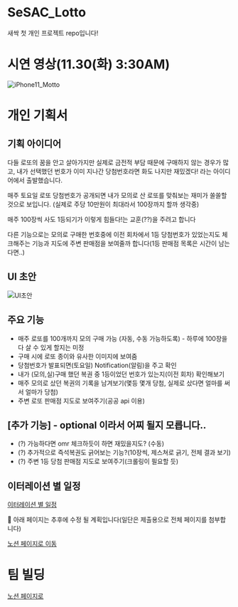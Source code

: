 # SeSAC_Lotto
새싹 첫 개인 프로젝트 repo입니다!

# 시연 영상(11.30(화) 3:30AM)
![iPhone11_Motto](https://user-images.githubusercontent.com/61327153/143922796-e65ef185-d06b-47a9-9e23-0f5ff9e4f282.gif)

# 개인 기획서

## 기획 아이디어

다들 로또의 꿈을 안고 살아가지만 실제로 금전적 부담 때문에 구매하지 않는 경우가 많고, 내가 선택했던 번호가 이미 지나간 당첨번호라면 화도 나지만 재밌겠다! 라는 아이디어에서 출발했습니다.

매주 토요일 로또 당첨번호가 공개되면 내가 모의로 산 로또를 맞춰보는 재미가 쏠쏠할 것으로 보입니다. (실제로 주당 10만원이 최대라서 100장까지 할까 생각중)

매주 100장씩 사도 1등되기가 이렇게 힘들다!는 교훈(??)을 주려고 합니다

다른 기능으로는 모의로 구매한 번호중에 이전 회차에서 1등 당첨번호가 있었는지도 체크해주는 기능과 지도에 주변 판매점을 보여줄까 합니다(1등 판매점 목록은 시간이 남는다면..)

## UI 초안
![UI초안](https://user-images.githubusercontent.com/61327153/142159927-5d04c31a-4d7c-4014-ab39-ce98db63df9a.jpeg)


## 주요 기능
- 매주 로또를 100개까지 모의 구매 가능 (자동, 수동 가능하도록) - 하루에 100장을 다 살 수 있게 할지는 미정
- 구매 시에 로또 종이와 유사한 이미지에 보여줌
- 당첨번호가 발표되면(토요일) Notification(알림)을 주고 확인
- 내가 (모의,실)구매 했던 복권 중 1등이었던 번호가 있는지(이전 회차) 확인해보기
- 매주 모의로 샀던 복권의 기록을 남겨보기(몇등 몇개 당첨, 실제로 샀다면 얼마를 써서 얼마가 당첨)
- 주변 로또 판매점 지도로 보여주기(공공 api 이용)


## [추가 기능] - optional 이라서 어찌 될지 모릅니다..
- (?) 가능하다면 omr 체크하듯이 하면 재밌을지도? (수동)
- (?) 추가적으로 즉석복권도 긁어보는 기능?(10장씩, 제스쳐로 긁기, 전체 결과 보기)
- (?) 주변 1등 당첨 판매점 지도로 보여주기(크롤링이 필요할 듯)


## 이터레이션 별 일정
[이터레이션 별 일정](https://fluffy-brie-4fd.notion.site/0720f716960644309ce84b9c971f67cd)


🚩 아래 페이지는 추후에 수정 될 계획입니다(일단은 제출용으로 전체 페이지를 첨부합니다)

[노션 페이지로 이동](https://fluffy-brie-4fd.notion.site/5991375e7eb64db79b1eb307aadec5be)


# 팀 빌딩
[노션 페이지로 ](https://fluffy-brie-4fd.notion.site/38b0566f448a44d3b47fb5db98173661)
